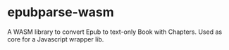 # epubparse-wasm

A WASM library to convert Epub to text-only Book with Chapters.
Used as core for a Javascript wrapper lib.